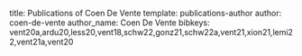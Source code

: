title: Publications of Coen De Vente
template: publications-author
author: coen-de-vente
author_name: Coen De Vente
bibkeys: vent20a,ardu20,less20,vent18,schw22,gonz21,schw22a,vent21,xion21,lemi22,vent21a,vent20